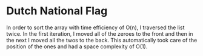 # Dutch National Flag

In order to sort the array with time efficiency of O(n), I traversed the list twice. In the first iteration, I moved all of the zeroes to the front and then in the next I moved all the twos to the back. This automatically took care of the position of the ones and had a space complexity of O(1).

